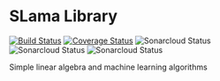 # SLama Library 
[![Build Status](https://travis-ci.org/fexolm/SLama.svg?branch=master)](https://travis-ci.org/fexolm/SLama)
[![Coverage Status](https://coveralls.io/repos/github/fexolm/SLama/badge.svg?branch=master)](https://coveralls.io/github/fexolm/SLama?branch=master)
![Sonarcloud Status](https://sonarcloud.io/api/project_badges/measure?project=SLama&metric=reliability_rating)
![Sonarcloud Status](https://sonarcloud.io/api/project_badges/measure?project=SLama&metric=code_smells)
![Sonarcloud Status](https://sonarcloud.io/api/project_badges/measure?project=SLama&metric=alert_status)


Simple linear algebra and machine learning algorithms
